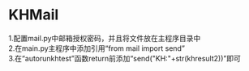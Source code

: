 # KHMail
1.配置mail.py中邮箱授权密码，并且将文件放在主程序目录中  
2.在main.py主程序中添加引用“from mail import send”  
3.在“autorunkhtest”函数return前添加“send("KH:"+str(khresult2))”即可  
